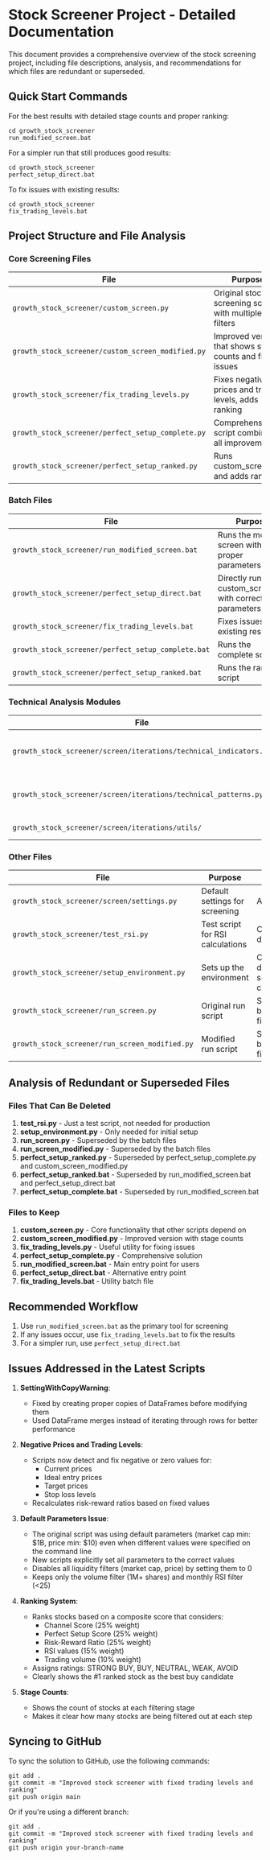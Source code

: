 # Stock Screener Project - Detailed Documentation

This document provides a comprehensive overview of the stock screening project, including file descriptions, analysis, and recommendations for which files are redundant or superseded.

## Quick Start Commands

For the best results with detailed stage counts and proper ranking:

```
cd growth_stock_screener
run_modified_screen.bat
```

For a simpler run that still produces good results:

```
cd growth_stock_screener
perfect_setup_direct.bat
```

To fix issues with existing results:

```
cd growth_stock_screener
fix_trading_levels.bat
```

## Project Structure and File Analysis

### Core Screening Files

| File | Purpose | Status |
|------|---------|--------|
| `growth_stock_screener/custom_screen.py` | Original stock screening script with multiple filters | Active, but has issues |
| `growth_stock_screener/custom_screen_modified.py` | Improved version that shows stage counts and fixes issues | **Recommended** |
| `growth_stock_screener/fix_trading_levels.py` | Fixes negative prices and trading levels, adds ranking | Active |
| `growth_stock_screener/perfect_setup_complete.py` | Comprehensive script combining all improvements | Active |
| `growth_stock_screener/perfect_setup_ranked.py` | Runs custom_screen.py and adds ranking | Superseded by newer scripts |

### Batch Files

| File | Purpose | Status |
|------|---------|--------|
| `growth_stock_screener/run_modified_screen.bat` | Runs the modified screen with proper parameters | **Recommended** |
| `growth_stock_screener/perfect_setup_direct.bat` | Directly runs custom_screen.py with correct parameters | Active |
| `growth_stock_screener/fix_trading_levels.bat` | Fixes issues in existing results | Active |
| `growth_stock_screener/perfect_setup_complete.bat` | Runs the complete script | Superseded by run_modified_screen.bat |
| `growth_stock_screener/perfect_setup_ranked.bat` | Runs the ranked script | Superseded by newer batch files |

### Technical Analysis Modules

| File | Purpose | Status |
|------|---------|--------|
| `growth_stock_screener/screen/iterations/technical_indicators.py` | RSI and other technical indicators | Active |
| `growth_stock_screener/screen/iterations/technical_patterns.py` | Pattern detection (channels, etc.) | Active |
| `growth_stock_screener/screen/iterations/utils/` | Utility functions | Active |

### Other Files

| File | Purpose | Status |
|------|---------|--------|
| `growth_stock_screener/screen/settings.py` | Default settings for screening | Active |
| `growth_stock_screener/test_rsi.py` | Test script for RSI calculations | Can be deleted |
| `growth_stock_screener/setup_environment.py` | Sets up the environment | Can be deleted if setup is complete |
| `growth_stock_screener/run_screen.py` | Original run script | Superseded by batch files |
| `growth_stock_screener/run_screen_modified.py` | Modified run script | Superseded by batch files |

## Analysis of Redundant or Superseded Files

### Files That Can Be Deleted

1. **test_rsi.py** - Just a test script, not needed for production
2. **setup_environment.py** - Only needed for initial setup
3. **run_screen.py** - Superseded by the batch files
4. **run_screen_modified.py** - Superseded by the batch files
5. **perfect_setup_ranked.py** - Superseded by perfect_setup_complete.py and custom_screen_modified.py
6. **perfect_setup_ranked.bat** - Superseded by run_modified_screen.bat and perfect_setup_direct.bat
7. **perfect_setup_complete.bat** - Superseded by run_modified_screen.bat

### Files to Keep

1. **custom_screen.py** - Core functionality that other scripts depend on
2. **custom_screen_modified.py** - Improved version with stage counts
3. **fix_trading_levels.py** - Useful utility for fixing issues
4. **perfect_setup_complete.py** - Comprehensive solution
5. **run_modified_screen.bat** - Main entry point for users
6. **perfect_setup_direct.bat** - Alternative entry point
7. **fix_trading_levels.bat** - Utility batch file

## Recommended Workflow

1. Use `run_modified_screen.bat` as the primary tool for screening
2. If any issues occur, use `fix_trading_levels.bat` to fix the results
3. For a simpler run, use `perfect_setup_direct.bat`

## Issues Addressed in the Latest Scripts

1. **SettingWithCopyWarning**:
   - Fixed by creating proper copies of DataFrames before modifying them
   - Used DataFrame merges instead of iterating through rows for better performance

2. **Negative Prices and Trading Levels**:
   - Scripts now detect and fix negative or zero values for:
     - Current prices
     - Ideal entry prices
     - Target prices
     - Stop loss levels
   - Recalculates risk-reward ratios based on fixed values

3. **Default Parameters Issue**:
   - The original script was using default parameters (market cap min: $1B, price min: $10) even when different values were specified on the command line
   - New scripts explicitly set all parameters to the correct values
   - Disables all liquidity filters (market cap, price) by setting them to 0
   - Keeps only the volume filter (1M+ shares) and monthly RSI filter (<25)

4. **Ranking System**:
   - Ranks stocks based on a composite score that considers:
     - Channel Score (25% weight)
     - Perfect Setup Score (25% weight)
     - Risk-Reward Ratio (25% weight)
     - RSI values (15% weight)
     - Trading volume (10% weight)
   - Assigns ratings: STRONG BUY, BUY, NEUTRAL, WEAK, AVOID
   - Clearly shows the #1 ranked stock as the best buy candidate

5. **Stage Counts**:
   - Shows the count of stocks at each filtering stage
   - Makes it clear how many stocks are being filtered out at each step

## Syncing to GitHub

To sync the solution to GitHub, use the following commands:

```
git add .
git commit -m "Improved stock screener with fixed trading levels and ranking"
git push origin main
```

Or if you're using a different branch:

```
git add .
git commit -m "Improved stock screener with fixed trading levels and ranking"
git push origin your-branch-name
```
